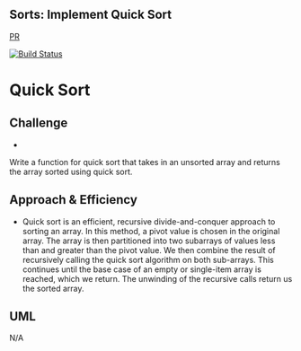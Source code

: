 ## Sorts: Implement Quick Sort
[PR](https://github.com/)

[![Build Status](https://travis-ci.org/)](https://travis-ci.org/)

# Quick Sort

## Challenge
* 
Write a function for quick sort that takes in an unsorted array and returns the array sorted using quick sort.

## Approach & Efficiency
* Quick sort is an efficient, recursive divide-and-conquer approach to sorting an array. In this method, a pivot value is chosen in the original array. The array is then partitioned into two subarrays of values less than and greater than the pivot value. We then combine the result of recursively calling the quick sort algorithm on both sub-arrays. This continues until the base case of an empty or single-item array is reached, which we return. The unwinding of the recursive calls return us the sorted array.

## UML
N/A